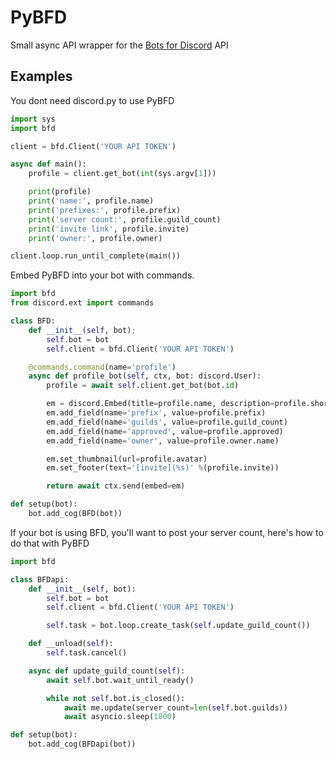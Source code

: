 # PyBFD

Small async API wrapper for the [Bots for Discord](https://botsfordiscord.com/) API

## Examples

You dont need discord.py to use PyBFD

```py
import sys
import bfd

client = bfd.Client('YOUR API TOKEN')

async def main():
	profile = client.get_bot(int(sys.argv[1]))

	print(profile)
	print('name:', profile.name)
	print('prefixes:', profile.prefix)
	print('server count:', profile.guild_count)
	print('invite link', profile.invite)
	print('owner:', profile.owner)

client.loop.run_until_complete(main())
```

Embed PyBFD into your bot with commands.

```py
import bfd
from discord.ext import commands

class BFD:
	def __init__(self, bot);
		self.bot = bot
		self.client = bfd.Client('YOUR API TOKEN')

	@commands.command(name='profile')
	async def profile_bot(self, ctx, bot: discord.User):
		profile = await self.client.get_bot(bot.id)

		em = discord.Embed(title=profile.name, description=profile.shortdesc)
		em.add_field(name='prefix', value=profile.prefix)
		em.add_field(name='guilds', value=profile.guild_count)
		em.add_field(name='approved', value=profile.approved)
		em.add_field(name='owner', value=profile.owner.name)

		em.set_thumbnail(url=profile.avatar)
		em.set_footer(text='[invite](%s)' %(profile.invite))

		return await ctx.send(embed=em)

def setup(bot):
	bot.add_cog(BFD(bot))
```

If your bot is using BFD, you'll want to post your server count, here's how to do that with PyBFD

```py
import bfd

class BFDapi:
	def __init__(self, bot):
		self.bot = bot
		self.client = bfd.Client('YOUR API TOKEN')

		self.task = bot.loop.create_task(self.update_guild_count())

	def __unload(self):
		self.task.cancel()

	async def update_guild_count(self):
        await self.bot.wait_until_ready()

        while not self.bot.is_closed():
            await me.update(server_count=len(self.bot.guilds))
            await asyncio.sleep(1800)

def setup(bot):
	bot.add_cog(BFDapi(bot))
```
